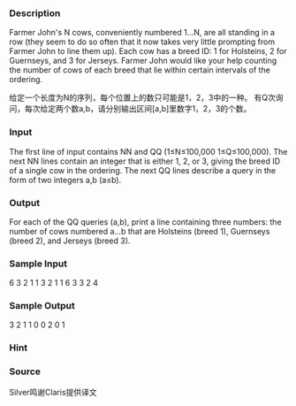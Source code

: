 
### Description
Farmer John's N cows, conveniently numbered 1…N, are all standing in a row (they seem to do so often that it now takes very little prompting from Farmer John to line them up). Each cow has a breed ID: 1 for Holsteins, 2 for Guernseys, and 3 for Jerseys. Farmer John would like your help counting the number of cows of each breed that lie within certain intervals of the ordering.

给定一个长度为N的序列，每个位置上的数只可能是1，2，3中的一种。
有Q次询问，每次给定两个数a,b，请分别输出区间[a,b]里数字1，2，3的个数。

### Input
The first line of input contains NN and QQ (1≤N≤100,000 1≤Q≤100,000).
The next NN lines contain an integer that is either 1, 2, or 3, giving the breed ID of a single cow in the ordering.
The next QQ lines describe a query in the form of two integers a,b (a≤b).
### Output
For  each of the QQ queries (a,b), print a line containing three numbers:  the number of cows numbered a…b that are Holsteins (breed 1), Guernseys  (breed 2), and Jerseys (breed 3).
### Sample Input
6 3
2
1
1
3
2
1
1 6
3 3
2 4

### Sample Output
3 2 1
1 0 0
2 0 1
### Hint

### Source
Silver鸣谢Claris提供译文